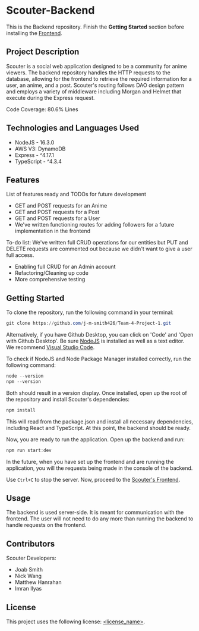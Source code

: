 # Scouter-Backend
This is the Backend repository. Finish the **Getting Started** section before installing the [Frontend](https://github.com/j-m-smith426/Team-4-Project-1-FrontEnd).

## Project Description
Scouter is a social web application designed to be a community for anime viewers. The backend repository handles the HTTP requests to the database, allowing for the frontend to retrieve the required information for a user, an anime, and a post. Scouter's routing follows DAO design pattern and employs a variety of middleware including Morgan and Helmet that execute during the Express request.

Code Coverage: 80.6% Lines

## Technologies and Languages Used
* NodeJS - 16.3.0
* AWS V3: DynamoDB
* Express - ^4.17.1
* TypeScript - ^4.3.4

## Features

List of features ready and TODOs for future development
* GET and POST requests for an Anime
* GET and POST requests for a Post
* GET and POST requests for a User
* We've written functioning routes for adding followers for a future implementation in the frontend

To-do list:
We've written full CRUD operations for our entities but PUT and DELETE requests are commented out because we didn't want to give a user full access.
* Enabling full CRUD for an Admin account
* Refactoring/Cleaning up code
* More comprehensive testing

## Getting Started
To clone the repository, run the following command in your terminal:
```powershell
git clone https://github.com/j-m-smith426/Team-4-Project-1.git
```
Alternatively, if you have Github Desktop, you can click on 'Code' and 'Open with Github Desktop'.
Be sure [NodeJS](https://nodejs.org/en/download/) is installed as well as a text editor. We recommend [Visual Studio Code](https://code.visualstudio.com/download).

To check if NodeJS and Node Package Manager installed correctly, run the following command:
```powershell
node --version
npm --version
```
Both should result in a version display.
Once installed, open up the root of the repository and install Scouter's dependencies: 
```powershell
npm install
```
This will read from the package.json and install all necessary dependencies, including React and TypeScript. At this point, the backend should be ready.

Now, you are ready to run the application. Open up the backend and run:
```powershell
npm run start:dev
```
In the future, when you have set up the frontend and are running the application, you will the requests being made in the console of the backend.

Use `Ctrl+C` to stop the server. Now, proceed to the [Scouter's Frontend](https://github.com/j-m-smith426/Team-4-Project-1-FrontEnd).

## Usage
The backend is used server-side. It is meant for communication with the frontend. The user will not need to do any more than running the backend to handle requests on the frontend.

## Contributors
Scouter Developers:
* Joab Smith 
* Nick Wang 
* Matthew Hanrahan 
* Imran Ilyas

## License

This project uses the following license: [<license_name>](<link>).
